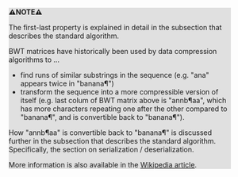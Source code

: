 <div style="margin:2em; background-color: #e0e0e0;">

<strong>⚠️NOTE️️️⚠️</strong>

The first-last property is explained in detail in the subsection that describes the standard algorithm.

BWT matrices have historically been used by data compression algorithms to ...

 * find runs of similar substrings in the sequence (e.g. "ana" appears twice in "banana¶")
 * transform the sequence into a more compressible version of itself (e.g. last colum of BWT matrix above is "annb¶aa", which has more characters repeating one after the other compared to "banana¶", and is convertible back to "banana¶").

How "annb¶aa" is convertible back to "banana¶" is discussed further in the subsection that describes the standard algorithm. Specifically, the section on serialization / deserialization.

More information is also available in the [Wikipedia article](https://en.wikipedia.org/wiki/Burrows%E2%80%93Wheeler_transform).
</div>

